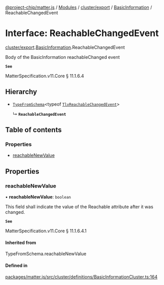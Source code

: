[@project-chip/matter.js](../README.md) / [Modules](../modules.md) / [cluster/export](../modules/cluster_export.md) / [BasicInformation](../modules/cluster_export.BasicInformation.md) / ReachableChangedEvent

# Interface: ReachableChangedEvent

[cluster/export](../modules/cluster_export.md).[BasicInformation](../modules/cluster_export.BasicInformation.md).ReachableChangedEvent

Body of the BasicInformation reachableChanged event

**`See`**

MatterSpecification.v11.Core § 11.1.6.4

## Hierarchy

- [`TypeFromSchema`](../modules/tlv_export.md#typefromschema)\<typeof [`TlvReachableChangedEvent`](../modules/cluster_export.BasicInformation.md#tlvreachablechangedevent)\>

  ↳ **`ReachableChangedEvent`**

## Table of contents

### Properties

- [reachableNewValue](cluster_export.BasicInformation.ReachableChangedEvent.md#reachablenewvalue)

## Properties

### reachableNewValue

• **reachableNewValue**: `boolean`

This field shall indicate the value of the Reachable attribute after it was changed.

**`See`**

MatterSpecification.v11.Core § 11.1.6.4.1

#### Inherited from

TypeFromSchema.reachableNewValue

#### Defined in

[packages/matter.js/src/cluster/definitions/BasicInformationCluster.ts:164](https://github.com/project-chip/matter.js/blob/c0d55745d5279e16fdfaa7d2c564daa31e19c627/packages/matter.js/src/cluster/definitions/BasicInformationCluster.ts#L164)
